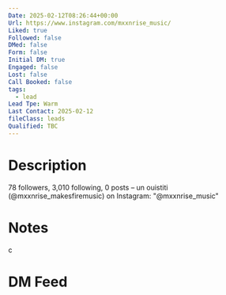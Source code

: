 ```yaml
---
Date: 2025-02-12T08:26:44+00:00
Url: https://www.instagram.com/mxxnrise_music/
Liked: true
Followed: false
DMed: false
Form: false
Initial DM: true
Engaged: false
Lost: false
Call Booked: false
tags:
  - lead
Lead Tpe: Warm
Last Contact: 2025-02-12
fileClass: leads
Qualified: TBC
---
```

# Description
78 followers, 3,010 following, 0 posts – un ouistiti (@mxxnrise_makesfiremusic) on Instagram: "@mxxnrise_music"
# Notes
c
# DM Feed